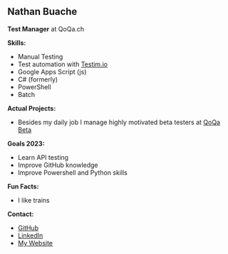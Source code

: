 ## **Nathan Buache**

**Test Manager** at QoQa.ch

**Skills:**
* Manual Testing
* Test automation with [Testim.io](https://testim.io)
* Google Apps Script (js)
* C# (formerly)
* PowerShell
* Batch

**Actual Projects:**
* Besides my daily job I manage highly motivated beta testers at [QoQa Beta](htps://qblog.qoqa.ch/posts/5035)



**Goals 2023:**
* Learn API testing
* Improve GitHub knowledge
* Improve Powershell and Python skills

**Fun Facts:**
* I like trains

**Contact:**
* [GitHub](https://github.com/nthnbch)
* [LinkedIn](https://www.linkedin.com/in/nathanbuache)
* [My Website](https://nthnb.ch)
